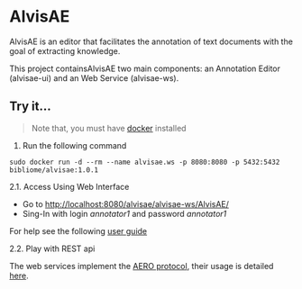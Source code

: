 # AlvisAE

AlvisAE is an editor that facilitates the annotation of text documents with the goal of extracting knowledge.

This project containsAlvisAE two main components: an Annotation Editor (alvisae-ui)  and an Web Service (alvisae-ws). 

## Try it...

> Note that, you must have [docker](https://www.docker.com/) installed

1. Run the following command
```
sudo docker run -d --rm --name alvisae.ws -p 8080:8080 -p 5432:5432  bibliome/alvisae:1.0.1
``` 

 2.1. Access Using Web Interface
   * Go to [http://localhost:8080/alvisae/alvisae-ws/AlvisAE/](http://localhost:8080/alvisae/alvisae-ws/AlvisAE)
   * Sing-In with login *annotator1* and password *annotator1*
  
  For help see the following [user guide](https://github.com/openminted/alvisae/blob/master/docs/user-guide.md)


2.2. Play with REST api

The web services implement the [AERO protocol](https://github.com/openminted/omtd-aero), their usage is detailed [here](alvisae-ws/documentation/ws-aero-usage.md).
